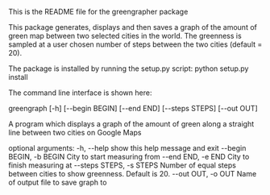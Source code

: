 This is the README file for the greengrapher package

This package generates, displays and then saves a graph of the amount of green map between two selected cities in the world. The greenness is sampled at a user chosen number of steps between the two cities (default = 20).

The package is installed by running the setup.py script:
python setup.py install

The command line interface is shown here:

greengraph [-h] [--begin BEGIN] [--end END] [--steps STEPS] [--out OUT]

A program which displays a graph of the amount of green along a straight line
between two cities on Google Maps

optional arguments:
  -h, --help            show this help message and exit
  --begin BEGIN, -b BEGIN
                        City to start measuring from
  --end END, -e END     City to finish measuring at
  --steps STEPS, -s STEPS
                        Number of equal steps between cities to show
                        greenness. Default is 20.
  --out OUT, -o OUT     Name of output file to save graph to
